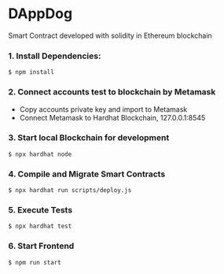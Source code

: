 # DAppDog
Smart Contract developed with solidity in Ethereum blockchain 

### 1. Install Dependencies:
`$ npm install`

### 2. Connect accounts test to blockchain by Metamask
- Copy accounts private key and import to Metamask
- Connect Metamask to Hardhat Blockchain, 127.0.0.1:8545

### 3. Start local Blockchain for development
`$ npx hardhat node`

### 4. Compile and Migrate Smart Contracts
`$ npx hardhat run scripts/deploy.js`

### 5. Execute Tests
`$ npx hardhat test`

### 6. Start Frontend
`$ npm run start`